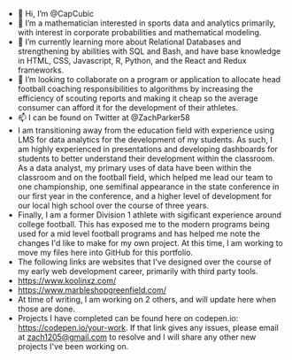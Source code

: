 - 👋 Hi, I’m @CapCubic
- 👀 I’m a mathematician interested in sports data and analytics primarily, with interest in corporate probabilities and mathematical modeling. 
- 🌱 I’m currently learning more about Relational Databases and strengthening by abilities with SQL and Bash, and have base knowledge in HTML, CSS, Javascript, R, Python, and the React and Redux frameworks.
- 💞️ I’m looking to collaborate on a program or application to allocate head football coaching responsibilities to algorithms by increasing the efficiency of scouting reports and making it cheap so the average consumer can afford it for the development of their athletes. 
- 📫 I can be found on Twitter at @ZachParker58
- I am transitioning away from the education field with experience using LMS for data analytics for the development of my students. As such, I am highly experienced in presentations and developing dashboards for students to better understand their development within the classroom. As a data analyst, my primary uses of data have been within the classroom and on the football field, which helped me lead our team to one championship, one semifinal appearance in the state conference in our first year in the conference, and a higher level of development for our local high school over the course of three years.
- Finally, I am a former Division 1 athlete with sigificant experience around college football. This has exposed me to the modern programs being used for a mid level football programs and has helped me note the changes I'd like to make for my own project. At this time, I am working to move my files here into GitHub for this portfolio.
- The following links are websites that I've designed over the course of my early web development career, primarily with third party tools.
- https://www.koolinxz.com/
- https://www.marbleshopgreenfield.com/
- At time of writing, I am working on 2 others, and will update here when those are done.
- Projects I have completed can be found here on codepen.io: https://codepen.io/your-work. If that link gives any issues, please email at zach1205@gmail.com to resolve and I will share any other new projects I've been working on. 
